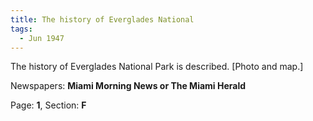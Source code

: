```yaml
---  
title: The history of Everglades National  
tags:  
  - Jun 1947  
---  
```

  
The history of Everglades National Park is described. [Photo and map.]  
  
Newspapers: **Miami Morning News or The Miami Herald**  
  
Page: **1**, Section: **F** 
